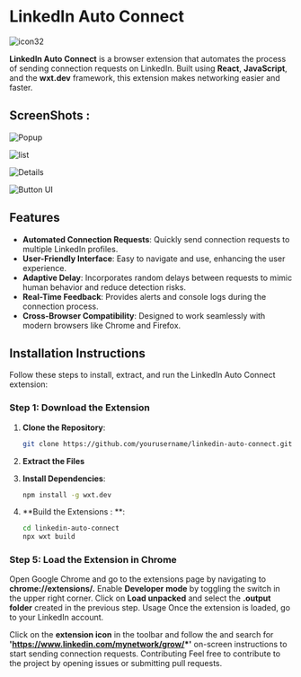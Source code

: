 # LinkedIn Auto Connect

![icon32](https://github.com/user-attachments/assets/a2944aa9-1281-4a5e-acd8-56249e4669ac)

**LinkedIn Auto Connect** is a browser extension that automates the process of sending connection requests on LinkedIn. Built using **React**, **JavaScript**, and the **wxt.dev** framework, this extension makes networking easier and faster.

## ScreenShots : 
![Popup](https://github.com/user-attachments/assets/0c47bbae-fd50-48e8-88f8-81b23ca3340a)

![list](https://github.com/user-attachments/assets/be46766c-94b2-48b6-84d0-2846d9a2a91d)

![Details](https://github.com/user-attachments/assets/8b8ecd88-f7cf-419b-bd89-3521eae3619e)

![Button UI](https://github.com/user-attachments/assets/3d3eb41e-b92f-4261-84c9-f42b67a6576d)


## Features

- **Automated Connection Requests**: Quickly send connection requests to multiple LinkedIn profiles.
- **User-Friendly Interface**: Easy to navigate and use, enhancing the user experience.
- **Adaptive Delay**: Incorporates random delays between requests to mimic human behavior and reduce detection risks.
- **Real-Time Feedback**: Provides alerts and console logs during the connection process.
- **Cross-Browser Compatibility**: Designed to work seamlessly with modern browsers like Chrome and Firefox.

## Installation Instructions

Follow these steps to install, extract, and run the LinkedIn Auto Connect extension:

### Step 1: Download the Extension

1. **Clone the Repository**:
   ```bash
   git clone https://github.com/yourusername/linkedin-auto-connect.git

2. **Extract the Files**
   
3. **Install Dependencies**:
   ```bash
   npm install -g wxt.dev

3. **Build the Extensions : **:
   ```bash
   cd linkedin-auto-connect
   npx wxt build

### Step 5: Load the Extension in Chrome  
      
Open Google Chrome and go to the extensions page by navigating to **chrome://extensions/.**
Enable **Developer mode** by toggling the switch in the upper right corner.
Click on **Load unpacked** and select the **.output folder** created in the previous step.
Usage
Once the extension is loaded, go to your LinkedIn account.

Click on the **extension icon** in the toolbar and follow the
and search for **'https://www.linkedin.com/mynetwork/grow/*'** on-screen instructions to start sending connection requests.
Contributing
Feel free to contribute to the project by opening issues or submitting pull requests.
